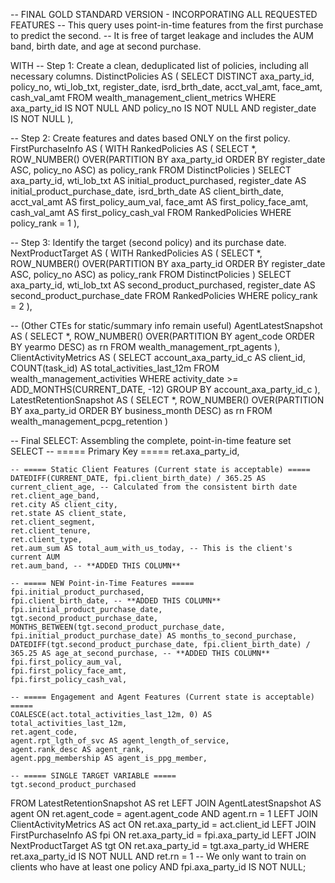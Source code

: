 -- FINAL GOLD STANDARD VERSION - INCORPORATING ALL REQUESTED FEATURES
-- This query uses point-in-time features from the first purchase to predict the second.
-- It is free of target leakage and includes the AUM band, birth date, and age at second purchase.

WITH
-- Step 1: Create a clean, deduplicated list of policies, including all necessary columns.
DistinctPolicies AS (
    SELECT DISTINCT
        axa_party_id,
        policy_no,
        wti_lob_txt,
        register_date,
        isrd_brth_date,
        acct_val_amt,
        face_amt,
        cash_val_amt
    FROM
        wealth_management_client_metrics
    WHERE
        axa_party_id IS NOT NULL AND policy_no IS NOT NULL AND register_date IS NOT NULL
),

-- Step 2: Create features and dates based ONLY on the first policy.
FirstPurchaseInfo AS (
    WITH RankedPolicies AS (
        SELECT *,
               ROW_NUMBER() OVER(PARTITION BY axa_party_id ORDER BY register_date ASC, policy_no ASC) as policy_rank
        FROM DistinctPolicies
    )
    SELECT
        axa_party_id,
        wti_lob_txt AS initial_product_purchased,
        register_date AS initial_product_purchase_date,
        isrd_brth_date AS client_birth_date,
        acct_val_amt AS first_policy_aum_val,
        face_amt AS first_policy_face_amt,
        cash_val_amt AS first_policy_cash_val
    FROM
        RankedPolicies
    WHERE
        policy_rank = 1
),

-- Step 3: Identify the target (second policy) and its purchase date.
NextProductTarget AS (
    WITH RankedPolicies AS (
        SELECT *,
               ROW_NUMBER() OVER(PARTITION BY axa_party_id ORDER BY register_date ASC, policy_no ASC) as policy_rank
        FROM DistinctPolicies
    )
    SELECT
        axa_party_id,
        wti_lob_txt AS second_product_purchased,
        register_date AS second_product_purchase_date
    FROM
        RankedPolicies
    WHERE
        policy_rank = 2
),

-- (Other CTEs for static/summary info remain useful)
AgentLatestSnapshot AS (
    SELECT *, ROW_NUMBER() OVER(PARTITION BY agent_code ORDER BY yearmo DESC) as rn
    FROM wealth_management_rpt_agents
),
ClientActivityMetrics AS (
    SELECT account_axa_party_id_c AS client_id, COUNT(task_id) AS total_activities_last_12m
    FROM wealth_management_activities
    WHERE activity_date >= ADD_MONTHS(CURRENT_DATE, -12)
    GROUP BY account_axa_party_id_c
),
LatestRetentionSnapshot AS (
    SELECT *, ROW_NUMBER() OVER(PARTITION BY axa_party_id ORDER BY business_month DESC) as rn
    FROM wealth_management_pcpg_retention
)

-- Final SELECT: Assembling the complete, point-in-time feature set
SELECT
    -- ===== Primary Key =====
    ret.axa_party_id,

    -- ===== Static Client Features (Current state is acceptable) =====
    DATEDIFF(CURRENT_DATE, fpi.client_birth_date) / 365.25 AS current_client_age, -- Calculated from the consistent birth date
    ret.client_age_band,
    ret.city AS client_city,
    ret.state AS client_state,
    ret.client_segment,
    ret.client_tenure,
    ret.client_type,
    ret.aum_sum AS total_aum_with_us_today, -- This is the client's current AUM
    ret.aum_band, -- **ADDED THIS COLUMN**

    -- ===== NEW Point-in-Time Features =====
    fpi.initial_product_purchased,
    fpi.client_birth_date, -- **ADDED THIS COLUMN**
    fpi.initial_product_purchase_date,
    tgt.second_product_purchase_date,
    MONTHS_BETWEEN(tgt.second_product_purchase_date, fpi.initial_product_purchase_date) AS months_to_second_purchase,
    DATEDIFF(tgt.second_product_purchase_date, fpi.client_birth_date) / 365.25 AS age_at_second_purchase, -- **ADDED THIS COLUMN**
    fpi.first_policy_aum_val,
    fpi.first_policy_face_amt,
    fpi.first_policy_cash_val,
    
    -- ===== Engagement and Agent Features (Current state is acceptable) =====
    COALESCE(act.total_activities_last_12m, 0) AS total_activities_last_12m,
    ret.agent_code,
    agent.rpt_lgth_of_svc AS agent_length_of_service,
    agent.rank_desc AS agent_rank,
    agent.ppg_membership AS agent_is_ppg_member,

    -- ===== SINGLE TARGET VARIABLE =====
    tgt.second_product_purchased

FROM
    LatestRetentionSnapshot AS ret
LEFT JOIN AgentLatestSnapshot AS agent ON ret.agent_code = agent.agent_code AND agent.rn = 1
LEFT JOIN ClientActivityMetrics AS act ON ret.axa_party_id = act.client_id
LEFT JOIN FirstPurchaseInfo AS fpi ON ret.axa_party_id = fpi.axa_party_id
LEFT JOIN NextProductTarget AS tgt ON ret.axa_party_id = tgt.axa_party_id
WHERE
    ret.axa_party_id IS NOT NULL
    AND ret.rn = 1
    -- We only want to train on clients who have at least one policy
    AND fpi.axa_party_id IS NOT NULL;
